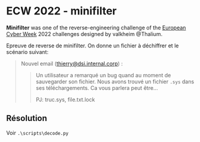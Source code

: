 # ECW 2022 - minifilter

**Minifilter** was one of the reverse-engineering challenge of the [European Cyber Week](https://www.european-cyber-week.eu/) 2022 challenges designed by valkheim @Thalium.

Epreuve de reverse de minifilter.
On donne un fichier à déchiffrer et le scénario suivant:

> Nouvel email (thierry@dsi.internal.corp) :
>>
>> Un utilisateur a remarqué un bug quand au moment de sauvegarder son fichier.
>> Nous avons trouvé un fichier `.sys` dans ses téléchargements.
>> Ca vous parlera peut être...
>>
>> PJ: truc.sys, file.txt.lock

## Résolution

Voir `.\scripts\decode.py`
